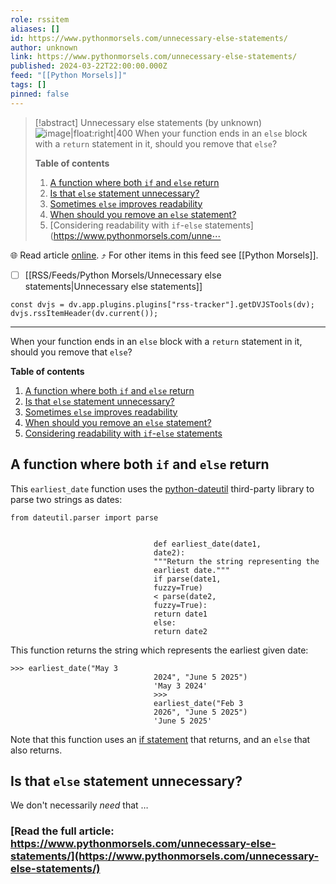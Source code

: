 ```yaml
---
role: rssitem
aliases: []
id: https://www.pythonmorsels.com/unnecessary-else-statements/
author: unknown
link: https://www.pythonmorsels.com/unnecessary-else-statements/
published: 2024-03-22T22:00:00.000Z
feed: "[[Python Morsels]]"
tags: []
pinned: false
---
```


> [!abstract] Unnecessary else statements (by unknown)
> ![image|float:right|400](https://i.vimeocdn.com/filter/overlay?src0=https%3A%2F%2Fi.vimeocdn.com%2Fvideo%2F1819454470-59789a86671b414679eb978d1af70942df16e8d2ea5ca46c1f4eab3ae5e2e0eb-d_1920x1080&src1=http%3A%2F%2Ff.vimeocdn.com%2Fp%2Fimages%2Fcrawler_play.png) When your function ends in an `else` block with a `return` statement in it, should you remove that `else`?
> 
> **Table of contents**
> 
> 1. [A function where both `if` and `else` return](https://www.pythonmorsels.com/unnecessary-else-statements/#a-function-where-both-if-and-else-return)
> 2. [Is that `else` statement unnecessary?](https://www.pythonmorsels.com/unnecessary-else-statements/#is-that-else-statement-unnecessary)
> 3. [Sometimes `else` improves readability](https://www.pythonmorsels.com/unnecessary-else-statements/#sometimes-else-improves-readability)
> 4. [When should you remove an `else` statement?](https://www.pythonmorsels.com/unnecessary-else-statements/#when-should-you-remove-an-else-statement)
> 5. [Considering readability with `if`-`else` statements](https://www.pythonmorsels.com/unne⋯

🌐 Read article [online](https://www.pythonmorsels.com/unnecessary-else-statements/). ⤴ For other items in this feed see [[Python Morsels]].

- [ ] [[RSS/Feeds/Python Morsels/Unnecessary else statements|Unnecessary else statements]]

~~~dataviewjs
const dvjs = dv.app.plugins.plugins["rss-tracker"].getDVJSTools(dv);
dvjs.rssItemHeader(dv.current());
~~~

- - -

When your function ends in an `else` block with a `return` statement in it, should you remove that `else`?

**Table of contents**

1. [A function where both `if` and `else` return](https://www.pythonmorsels.com/unnecessary-else-statements/#a-function-where-both-if-and-else-return)
2. [Is that `else` statement unnecessary?](https://www.pythonmorsels.com/unnecessary-else-statements/#is-that-else-statement-unnecessary)
3. [Sometimes `else` improves readability](https://www.pythonmorsels.com/unnecessary-else-statements/#sometimes-else-improves-readability)
4. [When should you remove an `else` statement?](https://www.pythonmorsels.com/unnecessary-else-statements/#when-should-you-remove-an-else-statement)
5. [Considering readability with `if`-`else` statements](https://www.pythonmorsels.com/unnecessary-else-statements/#considering-readability-with-if-else-statements)

## A function where both `if` and `else` return

This `earliest_date` function uses the [python-dateutil](https://pypi.org/project/python-dateutil/) third-party library to parse two strings as dates:

```
from dateutil.parser import parse


                                def earliest_date(date1,
                                date2):
                                """Return the string representing the
                                earliest date."""
                                if parse(date1,
                                fuzzy=True)
                                < parse(date2,
                                fuzzy=True):
                                return date1
                                else:
                                return date2
```

This function returns the string which represents the earliest given date:

```
>>> earliest_date("May 3
                                2024", "June 5 2025")
                                'May 3 2024'
                                >>>
                                earliest_date("Feb 3
                                2026", "June 5 2025")
                                'June 5 2025'
```

Note that this function uses an [if statement](https://www.pythonmorsels.com/if-statements/) that returns, and an `else` that also returns.

## Is that `else` statement unnecessary?

We don't necessarily _need_ that …

### [Read the full article: https://www.pythonmorsels.com/unnecessary-else-statements/](https://www.pythonmorsels.com/unnecessary-else-statements/)